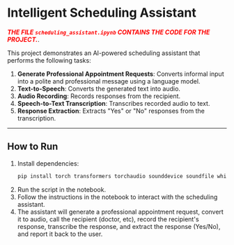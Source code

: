 # Intelligent Scheduling Assistant


<span style="color:red">***THE FILE `scheduling_assistant.ipynb` CONTAINS THE CODE FOR THE PROJECT.***</span>.

This project demonstrates an AI-powered scheduling assistant that performs the following tasks:

1. **Generate Professional Appointment Requests**: Converts informal input into a polite and professional message using a language model.
2. **Text-to-Speech**: Converts the generated text into audio.
3. **Audio Recording**: Records responses from the recipient.
4. **Speech-to-Text Transcription**: Transcribes recorded audio to text.
5. **Response Extraction**: Extracts "Yes" or "No" responses from the transcription.

---

## How to Run

1. Install dependencies:
   ```bash
   pip install torch transformers torchaudio sounddevice soundfile whisperspeech
    ```
2. Run the script in the notebook.
3. Follow the instructions in the notebook to interact with the scheduling assistant.
4. The assistant will generate a professional appointment request, convert it to audio, call the recipient (doctor, etc), record the recipient's response, transcribe the response, and extract the response (Yes/No), and report it back to the user.

